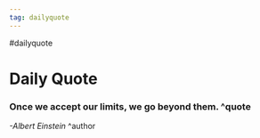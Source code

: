 ```yaml
---
tag: dailyquote
---
```


#dailyquote

# Daily Quote

### Once we accept our limits, we go beyond them. ^quote
*-Albert Einstein* ^author
